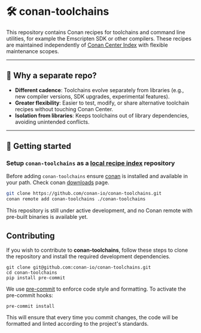 # 🛠️ conan-toolchains

This repository contains Conan recipes for toolchains and command line
utilities, for example the Emscripten SDK or other compilers. These recipes are
maintained independently of [Conan Center Index](https://github.com/conan-io/conan-center-index)
with flexible maintenance scopes.

---

## 🌟 Why a separate repo?

- **Different cadence**: Toolchains evolve separately from libraries (e.g., new compiler versions, SDK upgrades, experimental features).
- **Greater flexibility**: Easier to test, modify, or share alternative toolchain recipes without touching Conan Center.
- **Isolation from libraries**: Keeps toolchains out of library dependencies, avoiding unintended conflicts.

---

## 🚀 Getting started


### Setup `conan-toolchains` as a [local recipe index](https://docs.conan.io/2/devops/devops_local_recipes_index.html#devops-local-recipes-index) repository

Before adding `conan-toolchains` ensure [conan](https://github.com/conan-io/conan) is installed and available in your path.
Check conan [downloads](https://conan.io/downloads) page.

```sh
git clone https://github.com/conan-io/conan-toolchains.git
conan remote add conan-toolchains ./conan-toolchains
```

This repository is still under active development, and no Conan remote with pre-built binaries is available yet.


## Contributing


If you wish to contribute to **conan-toolchains**, follow these steps to clone the repository
and install the required development dependencies.

```
git clone git@github.com:conan-io/conan-toolchains.git
cd conan-toolchains
pip install pre-commit
```

We use [pre-commit](https://pre-commit.com/) to enforce code style and formatting. To
activate the pre-commit hooks:

```
pre-commit install
```

This will ensure that every time you commit changes, the code will be formatted and linted
according to the project's standards.
